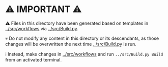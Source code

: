 # ⚠️ IMPORTANT ⚠️

⚠️ Files in this directory have been generated based on templates in [../src/workflows](../src/workflows) via [../src/Build.py](../src/Build.py).

💀 Do not modify any content in this directory or its descendants, as those changes will be overwritten the next time [../src/Build.py](../src/Build.py) is run.

ℹ️ Instead, make changes in [../src/workflows](../src/workflows) and run `../src/Build.py Build` from an activated terminal.
